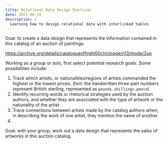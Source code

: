 ```yaml
---
title: Relational Data Design Exercise
date: 2021-06-15
description: |
  Learning how to design relational data with interlinked tables
---
```


Goal: to create a data design that represents the information contained in this catalog of an auction of paintings:

<https://archive.org/details/catalogueofhighl00chri/page/n13/mode/2up>

Working as a group or solo, first select potential research goals. Some possibilities include:

1. Track which artists, or nationalities/regions of artists commanded the highest or the lowest prices. (hint: the handwritten three-part numbers represent British sterling, represented as `pounds.shillings.pence`)
2. Identify recurring words or rhetorical strategies used by the auction authors, and whether they are associated with the type of artwork or the nationality of the artist
3. Trace connections between artists made by the catalog authors when, in describing the work of one artist, they mention the name of another.
4.

Goal: with your group, work out a data design that represents the sales of artworks in this auction catalog.